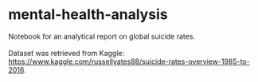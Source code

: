# mental-health-analysis
Notebook for an analytical report on global suicide rates.
<br><br/>
Dataset was retrieved from Kaggle: https://www.kaggle.com/russellyates88/suicide-rates-overview-1985-to-2016.

